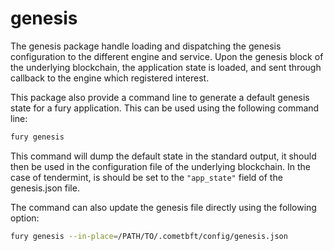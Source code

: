 genesis
=======

The genesis package handle loading and dispatching the genesis configuration to the different engine and service.
Upon the genesis block of the underlying blockchain, the application state is loaded, and sent through callback to the engine which registered interest.

This package also provide a command line to generate a default genesis state for a fury application.
This can be used using the following command line:
```bash
fury genesis
```
This command will dump the default state in the standard output, it should then be used in the configuration file of the underlying blockchain.
In the case of tendermint, is should be set to the `"app_state"` field of the genesis.json file.

The command can also update the genesis file directly using the following option:
```bash
fury genesis --in-place=/PATH/TO/.cometbft/config/genesis.json
```
